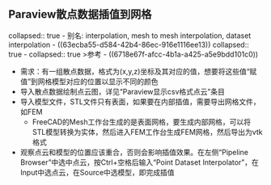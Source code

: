## Paraview散点数据插值到网格
collapsed:: true
	- 别名: interpolation, mesh to mesh interpolation, dataset interpolation
	- ((63ecba55-d584-42b4-86ec-916e1116ee13))
	  collapsed:: true
		- collapsed:: true
		  >参考
			- ((6718e67f-afcc-4b1a-a425-a5e9bdd101c0))
- 需求：有一组散点数据，格式为(x,y,z)坐标及其对应的值，想要将这些值“赋值”到网格模型对应的位置以显示不同的颜色
- 导入散点数据绘制点云图，详见“Paraview显示csv格式点云”条目
- 导入模型文件，STL文件只有表面，如果要在内部插值，需要导出网格文件，如FEM
	- FreeCAD的Mesh工作台生成的是表面网格，要生成内部网格，可以将STL模型转换为实体，然后进入FEM工作台生成FEM网格，然后导出为vtk格式
- 观察点云和模型的位置应该重合，否则会影响插值效果。在左侧“Pipeline Browser”中选中点云，按Ctrl+空格后输入“Point Dataset 
  Interpolator”，在Input中选点云，在Source中选模型，即完成插值